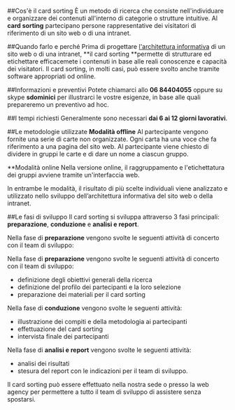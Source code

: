##Cos'è il card sorting
È un metodo di ricerca che consiste nell'individuare e organizzare dei contenuti all'interno di categorie o strutture intuitive. Al **card sorting** partecipano persone rappresentative dei visitatori di riferimento di un sito web o di una intranet.

##Quando farlo e perché
Prima di progettare <a href="interna.asp?p=9">l'architettura informativa</a> di un sito web o di una intranet, **il card sorting **permette di strutturare ed etichettare efficacemete i contenuti in base alle reali conoscenze e capacità dei visitatori. Il card sorting, in molti casi, può essere svolto anche tramite software appropriati od online.

##Informazioni e preventivi
Potete chiamarci allo **06 84404055** oppure su skype **sdominici** per illustrarci le vostre esigenze, in base alle quali prepareremo un preventivo ad hoc.

##I tempi richiesti
Generalmente sono necessari **dai 6 ai 12 giorni lavorativi**.

##Le metodologie utilizzate
**Modalità offline**
Al partecipante vengono fornite una serie di carte non organizzate. Ogni carta ha una voce che fa riferimento a una pagina del sito web. Al partecipante viene chiesto di dividere in gruppi le carte e di dare un nome a ciascun gruppo.

**Modalità online
Nella versione online, il raggruppamento e l'etichettatura dei gruppi avviene tramite un'interfaccia web.

In entrambe le modalità, il risultato di più scelte individuali viene analizzato e utilizzato nello sviluppo dell’architettura informativa del sito web o della intranet.

##Le fasi di sviluppo
Il card sorting si sviluppa attraverso 3 fasi principali:
**preparazione**, **conduzione** e **analisi e report**.

Nella fase di **preparazione** vengono svolte le seguenti attività di concerto con il team di sviluppo:

Nella fase di **preparazione** vengono svolte le seguenti attività
di concerto con il team di sviluppo:

- definizione degli obiettivi generali della ricerca
- definizione del profilo dei partecipanti e la loro selezione
- preparazione dei materiali per il card sorting


Nella fase di **conduzione** vengono svolte le seguenti attività:

- illustrazione dei compiti e della metodologia ai partecipanti
- effettuazione del card sorting
- intervista finale dei partecipanti


Nella fase di **analisi e report** vengono svolte le seguenti attività:

- analisi dei risultati
- stesura del report con le indicazioni per il team di sviluppo.


Il card sorting può essere effettuato nella nostra sede o presso la web agency per permettere a tutto il team di sviluppo di assistere senza spostarsi.